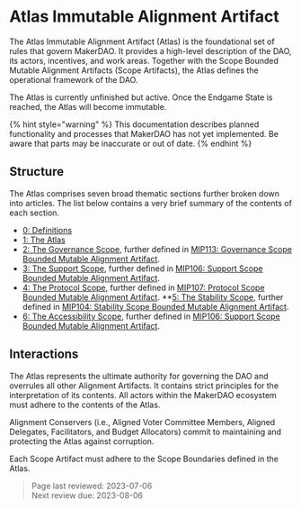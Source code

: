 # Atlas Immutable Alignment Artifact

The Atlas Immutable Alignment Artifact (Atlas) is the foundational set of rules that govern MakerDAO. It provides a high-level description of the DAO, its actors, incentives, and work areas. Together with the Scope Bounded Mutable Alignment Artifacts (Scope Artifacts), the Atlas defines the operational framework of the DAO.

The Atlas is currently unfinished but active. Once the Endgame State is reached, the Atlas will become immutable.

{% hint style="warning" %} This documentation describes planned functionality and processes that MakerDAO has not yet implemented. Be aware that parts may be inaccurate or out of date. {% endhint %}

## Structure

The Atlas comprises seven broad thematic sections further broken down into articles. The list below contains a very brief summary of the contents of each section.

- [0: Definitions](https://mips.makerdao.com/mips/details/MIP101#0-definitions)  
- [1: The Atlas](https://mips.makerdao.com/mips/details/MIP101#1-the-atlas)  
- [2: The Governance Scope](https://mips.makerdao.com/mips/details/MIP101#2-the-governance-scope-gov), further defined in [MIP113: Governance Scope Bounded Mutable Alignment Artifact](https://mips.makerdao.com/mips/details/MIP113).
- [3: The Support Scope](https://mips.makerdao.com/mips/details/MIP101#3-the-support-scope), further defined in [MIP106: Support Scope Bounded Mutable Alignment Artifact](https://mips.makerdao.com/mips/details/MIP106).
- [4: The Protocol Scope](https://mips.makerdao.com/mips/details/MIP101#4-the-protocol-scope), further defined in [MIP107: Protocol Scope Bounded Mutable Alignment Artifact](https://mips.makerdao.com/mips/details/MIP107).
**[5: The Stability Scope](https://mips.makerdao.com/mips/details/MIP101#6-constitutional-delegates-cds-), further defined in [MIP104: Stability Scope Bounded Mutable Alignment Artifact](https://mips.makerdao.com/mips/details/MIP104).
- [6: The Accessibility Scope](https://mips.makerdao.com/mips/details/MIP101#6-the-accessibility-scope), further defined in [MIP106: Support Scope Bounded Mutable Alignment Artifact](https://mips.makerdao.com/mips/details/MIP106).

## Interactions

The Atlas represents the ultimate authority for governing the DAO and overrules all other Alignment Artifacts. It contains strict principles for the interpretation of its contents. All actors within the MakerDAO ecosystem must adhere to the contents of the Atlas.

Alignment Conservers (i.e., Aligned Voter Committee Members, Aligned Delegates, Facilitators, and Budget Allocators) commit to maintaining and protecting the Atlas against corruption.

Each Scope Artifact must adhere to the Scope Boundaries defined in the Atlas.

>Page last reviewed: 2023-07-06   
>Next review due: 2023-08-06  


